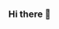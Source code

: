 ### Hi there 👋

<!--
**zatcha1980/zatcha1980** is a ✨ _special_ ✨ repository because its `README.md` (this file) appears on your GitHub profile.

Here are some ideas to get you started:

- 🔭 I’m currently working on Building Starknet Dapp
- 🌱 I’m currently learning coding
- 👯 I’m looking to collaborate on Starknet Dapp
- 🤔 I’m looking for help with ...
- 💬 Ask me about ...
- 📫 How to reach me: ...
- 😄 Pronouns: ...
- ⚡ Fun fact: ...
- Rock and roll
